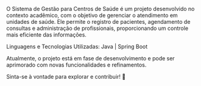 O Sistema de Gestão para Centros de Saúde é um projeto desenvolvido no contexto acadêmico, com o objetivo de gerenciar o atendimento em unidades de saúde. Ele permite o registro de pacientes, agendamento de consultas e administração de profissionais, proporcionando um controle mais eficiente das informações.

Linguagens e Tecnologias Utilizadas: Java | Spring Boot

Atualmente, o projeto está em fase de desenvolvimento e pode ser aprimorado com novas funcionalidades e refinamentos.

Sinta-se à vontade para explorar e contribuir! 🚀

